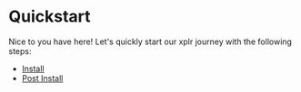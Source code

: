 Quickstart
==========

Nice to you have here! Let's quickly start our xplr journey with the
following steps:

- [Install][1]
- [Post Install][2]


[1]:install.md
[2]:post-install.md